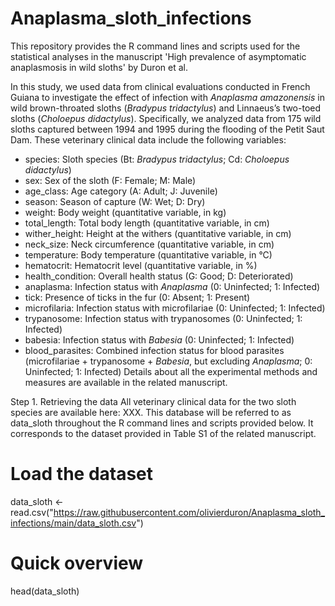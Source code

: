 # Anaplasma_sloth_infections
This repository provides the R command lines and scripts used for the statistical analyses in the manuscript 'High prevalence of asymptomatic anaplasmosis in wild sloths' by Duron et al. 

In this study, we used data from clinical evaluations conducted in French Guiana to investigate the effect of infection with *Anaplasma amazonensis* in wild brown-throated sloths (*Bradypus tridactylus*) and Linnaeus’s two-toed sloths (*Choloepus didactylus*). Specifically, we analyzed data from 175 wild sloths captured between 1994 and 1995 during the flooding of the Petit Saut Dam. These veterinary clinical data include the following variables: 
- species: Sloth species (Bt: *Bradypus tridactylus*; Cd: *Choloepus didactylus*)
- sex: Sex of the sloth (F: Female; M: Male)
- age_class: Age category (A: Adult; J: Juvenile)
- season: Season of capture (W: Wet; D: Dry)
- weight: Body weight (quantitative variable, in kg)
- total_length: Total body length (quantitative variable, in cm)
- wither_height: Height at the withers (quantitative variable, in cm)
- neck_size: Neck circumference (quantitative variable, in cm)
- temperature: Body temperature (quantitative variable, in °C)
- hematocrit: Hematocrit level (quantitative variable, in %)
- health_condition: Overall health status (G: Good; D: Deteriorated)
- anaplasma: Infection status with *Anaplasma* (0: Uninfected; 1: Infected)
- tick: Presence of ticks in the fur (0: Absent; 1: Present)
- microfilaria: Infection status with microfilariae (0: Uninfected; 1: Infected)
- trypanosome: Infection status with trypanosomes (0: Uninfected; 1: Infected)
- babesia: Infection status with _Babesia_ (0: Uninfected; 1: Infected)
- blood_parasites: Combined infection status for blood parasites (microfilariae + trypanosome + _Babesia_, but excluding _Anaplasma_; 0: Uninfected; 1: Infected)
Details about all the experimental methods and measures are available in the related manuscript.

Step 1. Retrieving the data
All veterinary clinical data for the two sloth species are available here: XXX.
This database will be referred to as data_sloth throughout the R command lines and scripts provided below. It corresponds to the dataset provided in Table S1 of the related manuscript.

# Load the dataset
data_sloth <- read.csv("https://raw.githubusercontent.com/olivierduron/Anaplasma_sloth_infections/main/data_sloth.csv")

# Quick overview
head(data_sloth)
